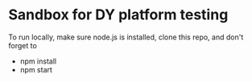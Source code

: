 # Sandbox for DY platform testing

To run locally, make sure node.js is installed, clone this repo, and don't forget to
- npm install
- npm start
